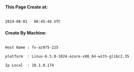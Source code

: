 
   
#### This Page Create at:

```bash

2024-08-01 - 06:45:46 UTC

```

#### Create By Machine:

```bash

Host Name : fv-az975-225

platform  : Linux-6.5.0-1024-azure-x86_64-with-glibc2.35

Ip Local  : 10.1.0.174

```

